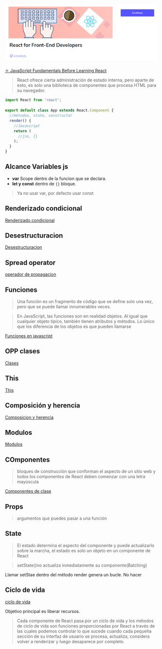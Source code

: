 <h1 align=center>
  <img src="assets/imgs/portada.png" alt="portada">
</h1>

[⚛️ JavaScript Fundamentals Before Learning React](https://www.educative.io/courses/javascript-fundamentals-before-learning-react)

> React ofrece cierta administración de estado interna, pero aparte de esto, es solo una biblioteca de componentes que procesa HTML para su navegador.

```jsx
import React from 'react';

export default class App extends React.Component {
  //métodos, state, constructor
  render() {
    //Javascript
    return (
      //jsx, {}
    );
  }
}
```

## Alcance Variables js

- **var** Scope dentro de la funcion que se declara.
- **let y const** dentro de `{}` bloque.

> Ya no usar var, por defecto usar const

## Renderizado condicional

[Renderizado condicional](./conditional-rendering/README.md)

## Desestructuracion

[Desestructuracion](./destructuring/README.md)

## Spread operator

[operador de propagacion](./spread-operator/README.md)

## Funciones

> Una función es un fragmento de código que se define solo una vez, pero que se puede llamar innumerables veces.

> En JavaScript, las funciones son en realidad objetos. Al igual que cualquier objeto típico, también tienen atributos y métodos. Lo único que los diferencia de los objetos es que pueden llamarse

[Funciones en javascript](https://github.com/jhonPariona/_curso-react-educative/tree/main/funciones#funciones)

## OPP clases
[Clases](https://github.com/jhonPariona/_curso-react-educative/tree/main/oop#oop)

## This
[This](https://github.com/jhonPariona/_curso-react-educative/tree/main/this#this)

## Composición y herencia

[Composicion y herencia](https://github.com/jhonPariona/_curso-react-educative/tree/main/herencia-composicion#herencia)


## Modulos
[Modulos](https://github.com/jhonPariona/_curso-react-educative/tree/main/modulos#-modulos)

## COmponentes

>  bloques de construcción que conforman el aspecto de un sitio web y todos los componentes de React deben comenzar con una letra mayúscula

[Componentes de clase](https://github.com/jhonPariona/_curso-react-educative/tree/main/componentes#componentes)

## Props

> argumentos que puedes pasar a una función

## State

> El estado determina el aspecto del componente y puede actualizarlo sobre la marcha, el estado es solo un objeto en un componente de React 

> setState()no actualiza inmediatamente su componente(Batching)

Llamar setStae dentro del método render genera un bucle. No hacer

## Ciclo de vida
[ciclo de vida](https://github.com/jhonPariona/_curso-react-educative/blob/main/ciclo-vida/README.md#ciclo-de-vida)

Objetivo principal es liberar recursos.

> Cada componente de React pasa por un ciclo de vida y los métodos de ciclo de vida son funciones proporcionadas por React a través de las cuales podemos controlar lo que sucede cuando cada pequeña sección de su interfaz de usuario se procesa, actualiza, considera volver a renderizar y luego desaparece por completo.
